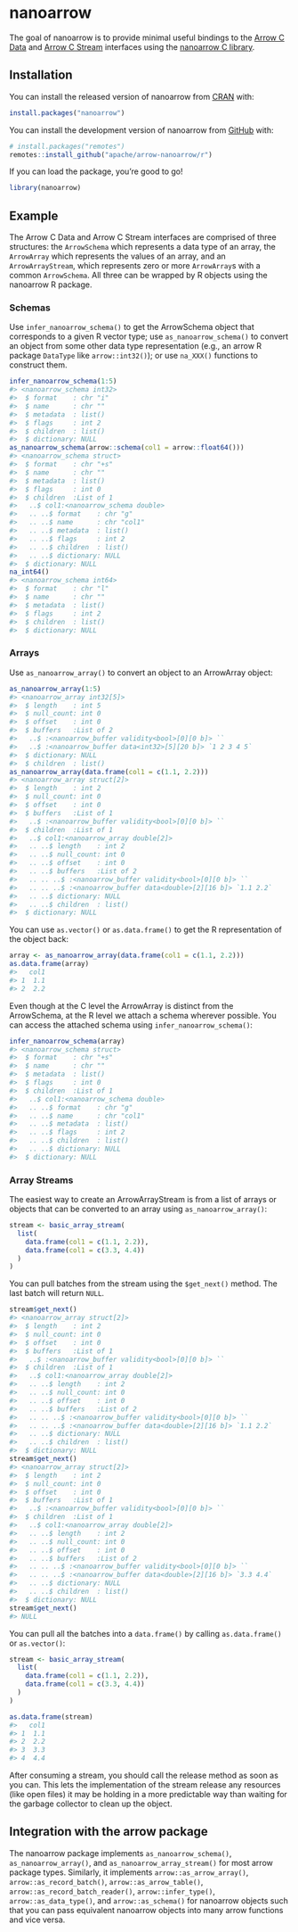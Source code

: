 
<!---
  Licensed to the Apache Software Foundation (ASF) under one
  or more contributor license agreements.  See the NOTICE file
  distributed with this work for additional information
  regarding copyright ownership.  The ASF licenses this file
  to you under the Apache License, Version 2.0 (the
  "License"); you may not use this file except in compliance
  with the License.  You may obtain a copy of the License at

    http://www.apache.org/licenses/LICENSE-2.0

  Unless required by applicable law or agreed to in writing,
  software distributed under the License is distributed on an
  "AS IS" BASIS, WITHOUT WARRANTIES OR CONDITIONS OF ANY
  KIND, either express or implied.  See the License for the
  specific language governing permissions and limitations
  under the License.
-->
<!-- README.md is generated from README.Rmd. Please edit that file -->

# nanoarrow

<!-- badges: start -->
<!-- badges: end -->

The goal of nanoarrow is to provide minimal useful bindings to the
[Arrow C Data](https://arrow.apache.org/docs/format/CDataInterface.html)
and [Arrow C
Stream](https://arrow.apache.org/docs/format/CStreamInterface.html)
interfaces using the [nanoarrow C
library](https://arrow.apache.org/nanoarrow).

## Installation

You can install the released version of nanoarrow from
[CRAN](https://cran.r-project.org/) with:

``` r
install.packages("nanoarrow")
```

You can install the development version of nanoarrow from
[GitHub](https://github.com/) with:

``` r
# install.packages("remotes")
remotes::install_github("apache/arrow-nanoarrow/r")
```

If you can load the package, you’re good to go!

``` r
library(nanoarrow)
```

## Example

The Arrow C Data and Arrow C Stream interfaces are comprised of three
structures: the `ArrowSchema` which represents a data type of an array,
the `ArrowArray` which represents the values of an array, and an
`ArrowArrayStream`, which represents zero or more `ArrowArray`s with a
common `ArrowSchema`. All three can be wrapped by R objects using the
nanoarrow R package.

### Schemas

Use `infer_nanoarrow_schema()` to get the ArrowSchema object that
corresponds to a given R vector type; use `as_nanoarrow_schema()` to
convert an object from some other data type representation (e.g., an
arrow R package `DataType` like `arrow::int32()`); or use `na_XXX()`
functions to construct them.

``` r
infer_nanoarrow_schema(1:5)
#> <nanoarrow_schema int32>
#>  $ format    : chr "i"
#>  $ name      : chr ""
#>  $ metadata  : list()
#>  $ flags     : int 2
#>  $ children  : list()
#>  $ dictionary: NULL
as_nanoarrow_schema(arrow::schema(col1 = arrow::float64()))
#> <nanoarrow_schema struct>
#>  $ format    : chr "+s"
#>  $ name      : chr ""
#>  $ metadata  : list()
#>  $ flags     : int 0
#>  $ children  :List of 1
#>   ..$ col1:<nanoarrow_schema double>
#>   .. ..$ format    : chr "g"
#>   .. ..$ name      : chr "col1"
#>   .. ..$ metadata  : list()
#>   .. ..$ flags     : int 2
#>   .. ..$ children  : list()
#>   .. ..$ dictionary: NULL
#>  $ dictionary: NULL
na_int64()
#> <nanoarrow_schema int64>
#>  $ format    : chr "l"
#>  $ name      : chr ""
#>  $ metadata  : list()
#>  $ flags     : int 2
#>  $ children  : list()
#>  $ dictionary: NULL
```

### Arrays

Use `as_nanoarrow_array()` to convert an object to an ArrowArray object:

``` r
as_nanoarrow_array(1:5)
#> <nanoarrow_array int32[5]>
#>  $ length    : int 5
#>  $ null_count: int 0
#>  $ offset    : int 0
#>  $ buffers   :List of 2
#>   ..$ :<nanoarrow_buffer validity<bool>[0][0 b]> ``
#>   ..$ :<nanoarrow_buffer data<int32>[5][20 b]> `1 2 3 4 5`
#>  $ dictionary: NULL
#>  $ children  : list()
as_nanoarrow_array(data.frame(col1 = c(1.1, 2.2)))
#> <nanoarrow_array struct[2]>
#>  $ length    : int 2
#>  $ null_count: int 0
#>  $ offset    : int 0
#>  $ buffers   :List of 1
#>   ..$ :<nanoarrow_buffer validity<bool>[0][0 b]> ``
#>  $ children  :List of 1
#>   ..$ col1:<nanoarrow_array double[2]>
#>   .. ..$ length    : int 2
#>   .. ..$ null_count: int 0
#>   .. ..$ offset    : int 0
#>   .. ..$ buffers   :List of 2
#>   .. .. ..$ :<nanoarrow_buffer validity<bool>[0][0 b]> ``
#>   .. .. ..$ :<nanoarrow_buffer data<double>[2][16 b]> `1.1 2.2`
#>   .. ..$ dictionary: NULL
#>   .. ..$ children  : list()
#>  $ dictionary: NULL
```

You can use `as.vector()` or `as.data.frame()` to get the R
representation of the object back:

``` r
array <- as_nanoarrow_array(data.frame(col1 = c(1.1, 2.2)))
as.data.frame(array)
#>   col1
#> 1  1.1
#> 2  2.2
```

Even though at the C level the ArrowArray is distinct from the
ArrowSchema, at the R level we attach a schema wherever possible. You
can access the attached schema using `infer_nanoarrow_schema()`:

``` r
infer_nanoarrow_schema(array)
#> <nanoarrow_schema struct>
#>  $ format    : chr "+s"
#>  $ name      : chr ""
#>  $ metadata  : list()
#>  $ flags     : int 0
#>  $ children  :List of 1
#>   ..$ col1:<nanoarrow_schema double>
#>   .. ..$ format    : chr "g"
#>   .. ..$ name      : chr "col1"
#>   .. ..$ metadata  : list()
#>   .. ..$ flags     : int 2
#>   .. ..$ children  : list()
#>   .. ..$ dictionary: NULL
#>  $ dictionary: NULL
```

### Array Streams

The easiest way to create an ArrowArrayStream is from a list of arrays
or objects that can be converted to an array using
`as_nanoarrow_array()`:

``` r
stream <- basic_array_stream(
  list(
    data.frame(col1 = c(1.1, 2.2)),
    data.frame(col1 = c(3.3, 4.4))
  )
)
```

You can pull batches from the stream using the `$get_next()` method. The
last batch will return `NULL`.

``` r
stream$get_next()
#> <nanoarrow_array struct[2]>
#>  $ length    : int 2
#>  $ null_count: int 0
#>  $ offset    : int 0
#>  $ buffers   :List of 1
#>   ..$ :<nanoarrow_buffer validity<bool>[0][0 b]> ``
#>  $ children  :List of 1
#>   ..$ col1:<nanoarrow_array double[2]>
#>   .. ..$ length    : int 2
#>   .. ..$ null_count: int 0
#>   .. ..$ offset    : int 0
#>   .. ..$ buffers   :List of 2
#>   .. .. ..$ :<nanoarrow_buffer validity<bool>[0][0 b]> ``
#>   .. .. ..$ :<nanoarrow_buffer data<double>[2][16 b]> `1.1 2.2`
#>   .. ..$ dictionary: NULL
#>   .. ..$ children  : list()
#>  $ dictionary: NULL
stream$get_next()
#> <nanoarrow_array struct[2]>
#>  $ length    : int 2
#>  $ null_count: int 0
#>  $ offset    : int 0
#>  $ buffers   :List of 1
#>   ..$ :<nanoarrow_buffer validity<bool>[0][0 b]> ``
#>  $ children  :List of 1
#>   ..$ col1:<nanoarrow_array double[2]>
#>   .. ..$ length    : int 2
#>   .. ..$ null_count: int 0
#>   .. ..$ offset    : int 0
#>   .. ..$ buffers   :List of 2
#>   .. .. ..$ :<nanoarrow_buffer validity<bool>[0][0 b]> ``
#>   .. .. ..$ :<nanoarrow_buffer data<double>[2][16 b]> `3.3 4.4`
#>   .. ..$ dictionary: NULL
#>   .. ..$ children  : list()
#>  $ dictionary: NULL
stream$get_next()
#> NULL
```

You can pull all the batches into a `data.frame()` by calling
`as.data.frame()` or `as.vector()`:

``` r
stream <- basic_array_stream(
  list(
    data.frame(col1 = c(1.1, 2.2)),
    data.frame(col1 = c(3.3, 4.4))
  )
)

as.data.frame(stream)
#>   col1
#> 1  1.1
#> 2  2.2
#> 3  3.3
#> 4  4.4
```

After consuming a stream, you should call the release method as soon as
you can. This lets the implementation of the stream release any
resources (like open files) it may be holding in a more predictable way
than waiting for the garbage collector to clean up the object.

## Integration with the arrow package

The nanoarrow package implements `as_nanoarrow_schema()`,
`as_nanoarrow_array()`, and `as_nanoarrow_array_stream()` for most arrow
package types. Similarly, it implements `arrow::as_arrow_array()`,
`arrow::as_record_batch()`, `arrow::as_arrow_table()`,
`arrow::as_record_batch_reader()`, `arrow::infer_type()`,
`arrow::as_data_type()`, and `arrow::as_schema()` for nanoarrow objects
such that you can pass equivalent nanoarrow objects into many arrow
functions and vice versa.
